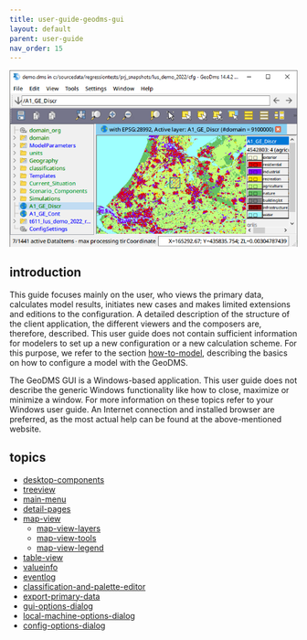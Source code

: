 ```yaml
---
title: user-guide-geodms-gui
layout: default
parent: user-guide
nav_order: 15
---
```

![](../assets/img/GUI/qt.png)

## introduction
This guide focuses mainly on the user, who views the primary data, calculates model results, initiates new cases and makes limited extensions and editions to the configuration. A detailed description of the structure of the client application, the different viewers and the composers are, therefore, described. This user guide does not contain sufficient information for modelers to set up a new configuration or a new calculation scheme. For this purpose, we refer to the section [how-to-model](how-to-model), describing the basics on how to configure a model with the GeoDMS.

The GeoDMS GUI is a Windows-based application. This user guide does not describe the generic Windows functionality like how to close, maximize or minimize a window. For more information on these topics refer to your Windows user guide. An Internet connection and installed browser are preferred, as the most actual help can be found at the above-mentioned website. 

## topics
- [desktop-components](desktop-components)
- [treeview](treeview)
- [main-menu](main-menu)
- [detail-pages](detail-pages)
- [map-view](map-view)
   - [map-view-layers](map-view-layers)
   - [map-view-tools](map-view-tools)
   - [map-view-legend](map-view-legend)
- [table-view](table-view)
- [valueinfo](valueinfo)
- [eventlog](eventlog)
- [classification-and-palette-editor](classification-and-palette-editor)
- [export-primary-data](export-primary-data)
- [gui-options-dialog](gui-options-dialog)
- [local-machine-options-dialog](local-machine-options-dialog)
- [config-options-dialog](config-options-dialog)
